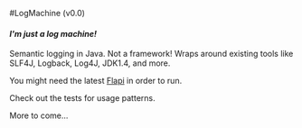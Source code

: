 #LogMachine (v0.0)
#### *I'm just a log machine!*

Semantic logging in Java. Not a framework!
Wraps around existing tools like SLF4J, Logback, Log4J, JDK1.4, and more.

You might need the latest [Flapi](https://github.com/UnquietCode/Flapi) in order to run.

Check out the tests for usage patterns.

More to come...
